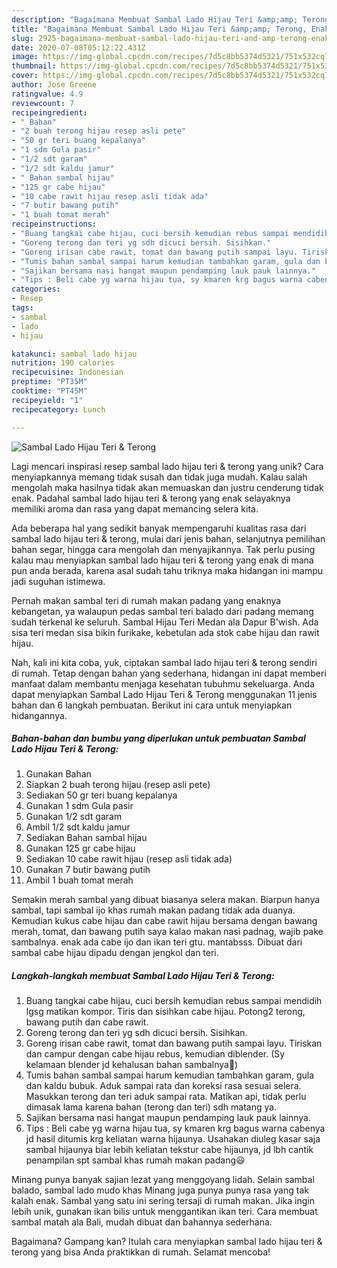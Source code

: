 ```yaml
---
description: "Bagaimana Membuat Sambal Lado Hijau Teri &amp;amp; Terong, Enak Banget"
title: "Bagaimana Membuat Sambal Lado Hijau Teri &amp;amp; Terong, Enak Banget"
slug: 2925-bagaimana-membuat-sambal-lado-hijau-teri-and-amp-terong-enak-banget
date: 2020-07-08T05:12:22.431Z
image: https://img-global.cpcdn.com/recipes/7d5c8bb5374d5321/751x532cq70/sambal-lado-hijau-teri-terong-foto-resep-utama.jpg
thumbnail: https://img-global.cpcdn.com/recipes/7d5c8bb5374d5321/751x532cq70/sambal-lado-hijau-teri-terong-foto-resep-utama.jpg
cover: https://img-global.cpcdn.com/recipes/7d5c8bb5374d5321/751x532cq70/sambal-lado-hijau-teri-terong-foto-resep-utama.jpg
author: Jose Greene
ratingvalue: 4.9
reviewcount: 7
recipeingredient:
- " Bahan"
- "2 buah terong hijau resep asli pete"
- "50 gr teri buang kepalanya"
- "1 sdm Gula pasir"
- "1/2 sdt garam"
- "1/2 sdt kaldu jamur"
- " Bahan sambal hijau"
- "125 gr cabe hijau"
- "10 cabe rawit hijau resep asli tidak ada"
- "7 butir bawang putih"
- "1 buah tomat merah"
recipeinstructions:
- "Buang tangkai cabe hijau, cuci bersih kemudian rebus sampai mendidih lgsg matikan kompor. Tiris dan sisihkan cabe hijau. Potong2 terong, bawang putih dan cabe rawit."
- "Goreng terong dan teri yg sdh dicuci bersih. Sisihkan."
- "Goreng irisan cabe rawit, tomat dan bawang putih sampai layu. Tiriskan dan campur dengan cabe hijau rebus, kemudian diblender. (Sy kelamaan blender jd kehalusan bahan sambalnya😬)"
- "Tumis bahan sambal sampai harum kemudian tambahkan garam, gula dan kaldu bubuk. Aduk sampai rata dan koreksi rasa sesuai selera. Masukkan terong dan teri aduk sampai rata. Matikan api, tidak perlu dimasak lama karena bahan (terong dan teri) sdh matang ya."
- "Sajikan bersama nasi hangat maupun pendamping lauk pauk lainnya."
- "Tips : Beli cabe yg warna hijau tua, sy kmaren krg bagus warna cabenya jd hasil ditumis krg keliatan warna hijaunya. Usahakan diuleg kasar saja sambal hijaunya biar lebih keliatan tekstur cabe hijaunya, jd lbh cantik penampilan spt sambal khas rumah makan padang😃"
categories:
- Resep
tags:
- sambal
- lado
- hijau

katakunci: sambal lado hijau 
nutrition: 190 calories
recipecuisine: Indonesian
preptime: "PT35M"
cooktime: "PT45M"
recipeyield: "1"
recipecategory: Lunch

---
```



![Sambal Lado Hijau Teri &amp; Terong](https://img-global.cpcdn.com/recipes/7d5c8bb5374d5321/751x532cq70/sambal-lado-hijau-teri-terong-foto-resep-utama.jpg)

Lagi mencari inspirasi resep sambal lado hijau teri &amp; terong yang unik? Cara menyiapkannya memang tidak susah dan tidak juga mudah. Kalau salah mengolah maka hasilnya tidak akan memuaskan dan justru cenderung tidak enak. Padahal sambal lado hijau teri &amp; terong yang enak selayaknya memiliki aroma dan rasa yang dapat memancing selera kita.

Ada beberapa hal yang sedikit banyak mempengaruhi kualitas rasa dari sambal lado hijau teri &amp; terong, mulai dari jenis bahan, selanjutnya pemilihan bahan segar, hingga cara mengolah dan menyajikannya. Tak perlu pusing kalau mau menyiapkan sambal lado hijau teri &amp; terong yang enak di mana pun anda berada, karena asal sudah tahu triknya maka hidangan ini mampu jadi suguhan istimewa.

Pernah makan sambal teri di rumah makan padang yang enaknya kebangetan, ya walaupun pedas sambal teri balado dari padang memang sudah terkenal ke seluruh. Sambal Hijau Teri Medan ala Dapur B&#39;wish. Ada sisa teri medan sisa bikin furikake, kebetulan ada stok cabe hijau dan rawit hijau.


Nah, kali ini kita coba, yuk, ciptakan sambal lado hijau teri &amp; terong sendiri di rumah. Tetap dengan bahan yang sederhana, hidangan ini dapat memberi manfaat dalam membantu menjaga kesehatan tubuhmu sekeluarga. Anda dapat menyiapkan Sambal Lado Hijau Teri &amp; Terong menggunakan 11 jenis bahan dan 6 langkah pembuatan. Berikut ini cara untuk menyiapkan hidangannya.

<!--inarticleads1-->

##### Bahan-bahan dan bumbu yang diperlukan untuk pembuatan Sambal Lado Hijau Teri &amp; Terong:

1. Gunakan  Bahan
1. Siapkan 2 buah terong hijau (resep asli pete)
1. Sediakan 50 gr teri buang kepalanya
1. Gunakan 1 sdm Gula pasir
1. Gunakan 1/2 sdt garam
1. Ambil 1/2 sdt kaldu jamur
1. Sediakan  Bahan sambal hijau
1. Gunakan 125 gr cabe hijau
1. Sediakan 10 cabe rawit hijau (resep asli tidak ada)
1. Gunakan 7 butir bawang putih
1. Ambil 1 buah tomat merah


Semakin merah sambal yang dibuat biasanya selera makan. Biarpun hanya sambal, tapi sambal ijo khas rumah makan padang tidak ada duanya. Kemudian kukus cabe hijau dan cabe rawit hijau bersama dengan bawang merah, tomat, dan bawang putih saya kalao makan nasi padnag, wajib pake sambalnya. enak ada cabe ijo dan ikan teri gtu. mantabsss. Dibuat dari sambal cabe hijau dipadu dengan jengkol dan teri. 

<!--inarticleads2-->

##### Langkah-langkah membuat Sambal Lado Hijau Teri &amp; Terong:

1. Buang tangkai cabe hijau, cuci bersih kemudian rebus sampai mendidih lgsg matikan kompor. Tiris dan sisihkan cabe hijau. Potong2 terong, bawang putih dan cabe rawit.
1. Goreng terong dan teri yg sdh dicuci bersih. Sisihkan.
1. Goreng irisan cabe rawit, tomat dan bawang putih sampai layu. Tiriskan dan campur dengan cabe hijau rebus, kemudian diblender. (Sy kelamaan blender jd kehalusan bahan sambalnya😬)
1. Tumis bahan sambal sampai harum kemudian tambahkan garam, gula dan kaldu bubuk. Aduk sampai rata dan koreksi rasa sesuai selera. Masukkan terong dan teri aduk sampai rata. Matikan api, tidak perlu dimasak lama karena bahan (terong dan teri) sdh matang ya.
1. Sajikan bersama nasi hangat maupun pendamping lauk pauk lainnya.
1. Tips : Beli cabe yg warna hijau tua, sy kmaren krg bagus warna cabenya jd hasil ditumis krg keliatan warna hijaunya. Usahakan diuleg kasar saja sambal hijaunya biar lebih keliatan tekstur cabe hijaunya, jd lbh cantik penampilan spt sambal khas rumah makan padang😃


Minang punya banyak sajian lezat yang menggoyang lidah. Selain sambal balado, sambal lado mudo khas Minang juga punya punya rasa yang tak kalah enak. Sambal yang satu ini sering tersaji di rumah makan. Jika ingin lebih unik, gunakan ikan bilis untuk menggantikan ikan teri. Cara membuat sambal matah ala Bali, mudah dibuat dan bahannya sederhana. 

Bagaimana? Gampang kan? Itulah cara menyiapkan sambal lado hijau teri &amp; terong yang bisa Anda praktikkan di rumah. Selamat mencoba!
